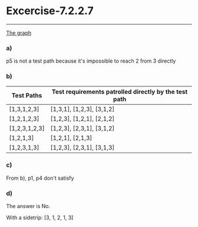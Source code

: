 # Excercise-7.2.2.7
---

[The graph](https://cs.gmu.edu:8443/offutt/coverage/GraphCoverage?edges=1+3%0D%0A1+2%0D%0A2+3%0D%0A2+1%0D%0A3+1%0D%0A&initialNode=1&endNode=3&action=Nodes)

### a)

p5 is not a test path because it's impossible to reach 2 from 3 directly

### b)

|Test Paths|	Test requirements patrolled directly by the test path|
|---|---|
|[1,3,1,2,3]|	[1,3,1], [1,2,3], [3,1,2]|
|[1,2,1,2,3]|	[1,2,3], [1,2,1], [2,1,2]|
|[1,2,3,1,2,3]|	[1,2,3], [2,3,1], [3,1,2]|
|[1,2,1,3]|	[1,2,1], [2,1,3]|
|[1,2,3,1,3]|	[1,2,3], [2,3,1], [3,1,3]|

### c)

From b), p1, p4 don't satisfy

### d)

The answer is No.

With a sidetrip: [3, 1, 2, 1, 3]
